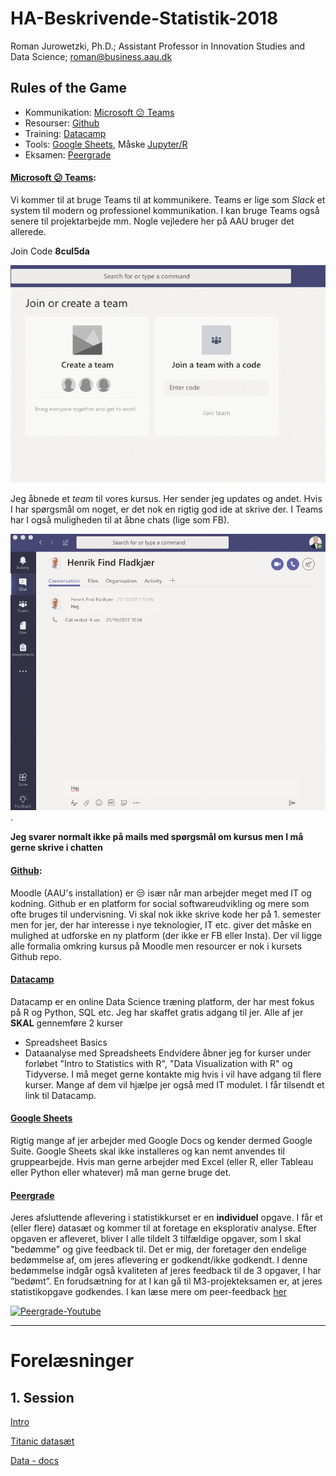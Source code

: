 # HA-Beskrivende-Statistik-2018
Roman Jurowetzki, Ph.D.; Assistant Professor in Innovation Studies and Data Science; roman@business.aau.dk

## Rules of the Game

- Kommunikation: [Microsoft :confused: Teams](http://teams.microsoft.com/)
- Resourser: [Github](https://github.com/RJuro/HA-Beskrivende-Statistik-2018)
- Training: [Datacamp](http://datacamp.com/)
- Tools: [Google Sheets](https://www.google.com/sheets/about/), Måske [Jupyter/R](https://notebooks.azure.com/)
- Eksamen: [Peergrade](https://www.peergrade.io/)


#### [Microsoft :confused: Teams](http://teams.microsoft.com/):


Vi kommer til at bruge Teams til at kommunikere. Teams er lige som *Slack* et system til modern og professionel kommunikation. I kan bruge Teams også senere til projektarbejde mm. Nogle vejledere her på AAU bruger det allerede.

Join Code **8cul5da**

![Teams](img/tbboCqEQOU.gif)

Jeg åbnede et *team* til vores kursus. Her sender jeg updates og andet. Hvis I har spørgsmål om noget, er det nok en rigtig god ide at skrive der. I Teams har I også muligheden til at åbne chats (lige som FB).

![Teams](img/GXJ3lzRhqoo.gif).

**Jeg svarer normalt ikke på mails med spørgsmål om kursus men I må gerne skrive i chatten**

#### [Github](https://github.com/RJuro/HA-Beskrivende-Statistik-2018):
Moodle (AAU's installation) er :unamused: især når man arbejder meget med IT og kodning. Github er en platform for social softwareudvikling og mere som ofte bruges til undervisning. Vi skal nok ikke skrive kode her på 1. semester men for jer, der har interesse i nye teknologier, IT etc. giver det måske en mulighed at udforske en ny platform (der ikke er FB eller Insta).
Der vil ligge alle formalia omkring kursus på Moodle men resourcer er nok i kursets Github repo.

#### [Datacamp](http://datacamp.com/)
Datacamp er en online Data Science træning platform, der har mest fokus på R og Python, SQL etc. Jeg har skaffet gratis adgang til jer.
Alle af jer **SKAL** gennemføre 2 kurser
- Spreadsheet Basics
- Dataanalyse med Spreadsheets
Endvidere åbner jeg for kurser under forløbet "Intro to Statistics with R", "Data Visualization with R" og Tidyverse. I må meget gerne kontakte mig hvis i vil have adgang til flere kurser. Mange af dem vil hjælpe jer også med IT modulet.
I får tilsendt et link til Datacamp.

#### [Google Sheets](https://www.google.com/sheets/about/)
Rigtig mange af jer arbejder med Google Docs og kender dermed Google Suite. Google Sheets skal ikke installeres og kan nemt anvendes til gruppearbejde. Hvis man gerne arbejder med Excel (eller R, eller Tableau eller Python eller whatever) må man gerne bruge det.

#### [Peergrade](https://www.peergrade.io/)

Jeres afsluttende aflevering i statistikkurset er en **individuel** opgave. I får et (eller flere) datasæt og kommer til at foretage en eksplorativ analyse. Efter opgaven er afleveret, bliver I alle tildelt 3 tilfældige opgaver, som I skal "bedømme" og give feedback til. Det er mig, der foretager den endelige bedømmelse af, om jeres aflevering er godkendt/ikke godkendt. I denne bedømmelse indgår også kvaliteten af jeres feedback til de 3 opgaver, I har ”bedømt”. En forudsætning for at I kan gå til M3-projekteksamen er, at jeres statistikopgave godkendes. I kan læse mere om peer-feedback [her](https://www.peergrade.io/)

[![Peergrade-Youtube](http://img.youtube.com/vi/US_raZCfJAM/0.jpg)](http://www.youtube.com/watch?v=US_raZCfJAM)

---

# Forelæsninger

## 1. Session

[Intro](https://cdn.rawgit.com/RJuro/HA-Beskrivende-Statistik-2018/714c4fca/slides/intro.html)

[Titanic datasæt](https://github.com/RJuro/HA-Beskrivende-Statistik-2018/blob/master/data/titanic.csv)

[Data - docs](https://www.kaggle.com/c/titanic/data)
